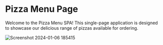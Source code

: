 # Pizza Menu Page

Welcome to the Pizza Menu SPA! This single-page application is designed to showcase our delicious range of pizzas available for ordering.

![Screenshot 2024-01-06 185415](https://github.com/rohan1112/React-Projects/assets/94182713/de83b572-2e89-478c-a503-ce4d13dd4a7b)
